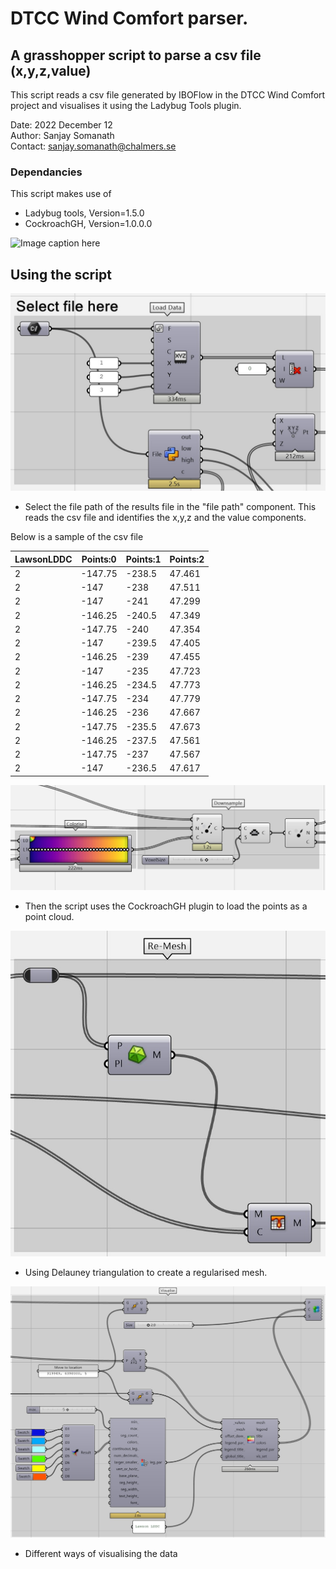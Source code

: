 # DTCC Wind Comfort parser.
## A grasshopper script to parse a csv file (x,y,z,value)

This script reads a csv file generated by IBOFlow in the DTCC Wind Comfort project and visualises it using the Ladybug Tools plugin.

Date: 2022 December 12  
Author: Sanjay Somanath  
Contact:  sanjay.somanath@chalmers.se

### Dependancies
This script makes use of 
* Ladybug tools, Version=1.5.0
* CockroachGH, Version=1.0.0.0

![Image caption here](media/Wind_gif.gif)

## Using the script
![Image caption here](media/script_01.jpg)
* Select the file path of the results file in the "file path" component.
This reads the csv file and identifies the x,y,z and the value components.


Below is a sample of the csv file

|LawsonLDDC|Points:0|Points:1|Points:2|
|----------|--------|--------|--------|
|2         |-147.75 |-238.5  |47.461  |
|2         |-147    |-238    |47.511  |
|2         |-147    |-241    |47.299  |
|2         |-146.25 |-240.5  |47.349  |
|2         |-147.75 |-240    |47.354  |
|2         |-147    |-239.5  |47.405  |
|2         |-146.25 |-239    |47.455  |
|2         |-147    |-235    |47.723  |
|2         |-146.25 |-234.5  |47.773  |
|2         |-147.75 |-234    |47.779  |
|2         |-146.25 |-236    |47.667  |
|2         |-147.75 |-235.5  |47.673  |
|2         |-146.25 |-237.5  |47.561  |
|2         |-147.75 |-237    |47.567  |
|2         |-147    |-236.5  |47.617  |



![Image caption here](media/script_02.jpg)

* Then the script uses the CockroachGH plugin to load the points as a point cloud.

![Image caption here](media/script_03.jpg)
* Using Delauney triangulation to create a regularised mesh.

![Image caption here](media/script_04.jpg)

* Different ways of visualising the data